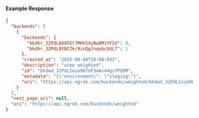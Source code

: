<!-- Code generated for API Clients. DO NOT EDIT. -->

#### Example Response

```json
{
  "backends": [
    {
      "backends": {
        "bkdhr_32PdL668FEt7MHVSXyNw8M1YFId": 0,
        "bkdhr_32PdL8YBCZkr9inQgJnqxbcSUL7": 1
      },
      "created_at": "2025-09-08T10:08:03Z",
      "description": "acme weighted",
      "id": "bkdwd_32PdLIoie967nF3mAs44gs7PQ9M",
      "metadata": "{\"environment\": \"staging\"}",
      "uri": "https://api.ngrok.com/backends/weighted/bkdwd_32PdLIoie967nF3mAs44gs7PQ9M"
    }
  ],
  "next_page_uri": null,
  "uri": "https://api.ngrok.com/backends/weighted"
}
```
